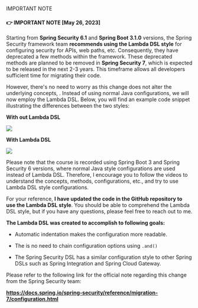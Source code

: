 IMPORTANT NOTE

#### 👉 IMPORTANT NOTE [May 26, 2023]

Starting from **Spring Security 6.1** and **Spring Boot 3.1.0** versions, the Spring Security framework team **recommends using the Lambda DSL style** for configuring security for APIs, web paths, etc. Consequently, they have deprecated a few methods within the framework. These deprecated methods are planned to be removed in **Spring Security 7**, which is expected to be released in the next 2-3 years. This timeframe allows all developers sufficient time for migrating their code.

However, there's no need to worry as this change does not alter the underlying concepts, . Instead of using normal Java configurations, we will now employ the Lambda DSL. Below, you will find an example code snippet illustrating the differences between the two styles:

**With out Lambda DSL**

![](https://img-c.udemycdn.com/redactor/raw/article_lecture/2023-05-26_11-39-15-2626f435f4fae7b5d3ca25bf99364818.png)

**With Lambda DSL**

![](https://img-c.udemycdn.com/redactor/raw/article_lecture/2023-05-26_11-39-16-0a5cd428049ac21721327deb2a1e40d9.png)

Please note that the course is recorded using Spring Boot 3 and Spring Security 6 versions, where normal Java style configurations are used instead of Lambda DSL. Therefore, I encourage you to follow the videos to understand the concepts, methods, configurations, etc., and try to use Lambda DSL style configurations.

For your reference, **I have updated the code in the GitHub repository to use the Lambda DSL style**. You should be able to comprehend the Lambda DSL style, but if you have any questions, please feel free to reach out to me.

**The Lambda DSL was created to accomplish to following goals:**

- Automatic indentation makes the configuration more readable.
    
- The is no need to chain configuration options using `.and()`
    
- The Spring Security DSL has a similar configuration style to other Spring DSLs such as Spring Integration and Spring Cloud Gateway.
    

Please refer to the following link for the official note regarding this change from the Spring Security team:

**https://docs.spring.io/spring-security/reference/migration-7/configuration.html**

